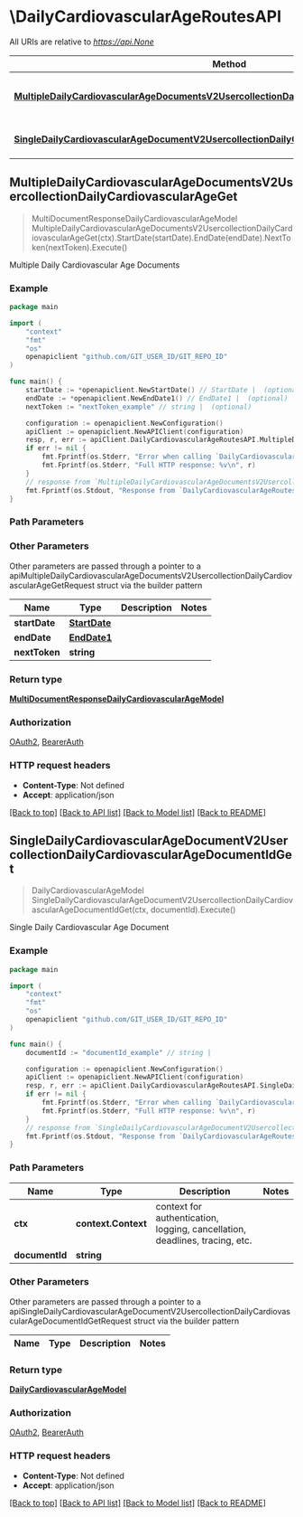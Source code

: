 # \DailyCardiovascularAgeRoutesAPI

All URIs are relative to *https://api.None*

Method | HTTP request | Description
------------- | ------------- | -------------
[**MultipleDailyCardiovascularAgeDocumentsV2UsercollectionDailyCardiovascularAgeGet**](DailyCardiovascularAgeRoutesAPI.md#MultipleDailyCardiovascularAgeDocumentsV2UsercollectionDailyCardiovascularAgeGet) | **Get** /v2/usercollection/daily_cardiovascular_age | Multiple Daily Cardiovascular Age Documents
[**SingleDailyCardiovascularAgeDocumentV2UsercollectionDailyCardiovascularAgeDocumentIdGet**](DailyCardiovascularAgeRoutesAPI.md#SingleDailyCardiovascularAgeDocumentV2UsercollectionDailyCardiovascularAgeDocumentIdGet) | **Get** /v2/usercollection/daily_cardiovascular_age/{document_id} | Single Daily Cardiovascular Age Document



## MultipleDailyCardiovascularAgeDocumentsV2UsercollectionDailyCardiovascularAgeGet

> MultiDocumentResponseDailyCardiovascularAgeModel MultipleDailyCardiovascularAgeDocumentsV2UsercollectionDailyCardiovascularAgeGet(ctx).StartDate(startDate).EndDate(endDate).NextToken(nextToken).Execute()

Multiple Daily Cardiovascular Age Documents

### Example

```go
package main

import (
	"context"
	"fmt"
	"os"
	openapiclient "github.com/GIT_USER_ID/GIT_REPO_ID"
)

func main() {
	startDate := *openapiclient.NewStartDate() // StartDate |  (optional)
	endDate := *openapiclient.NewEndDate1() // EndDate1 |  (optional)
	nextToken := "nextToken_example" // string |  (optional)

	configuration := openapiclient.NewConfiguration()
	apiClient := openapiclient.NewAPIClient(configuration)
	resp, r, err := apiClient.DailyCardiovascularAgeRoutesAPI.MultipleDailyCardiovascularAgeDocumentsV2UsercollectionDailyCardiovascularAgeGet(context.Background()).StartDate(startDate).EndDate(endDate).NextToken(nextToken).Execute()
	if err != nil {
		fmt.Fprintf(os.Stderr, "Error when calling `DailyCardiovascularAgeRoutesAPI.MultipleDailyCardiovascularAgeDocumentsV2UsercollectionDailyCardiovascularAgeGet``: %v\n", err)
		fmt.Fprintf(os.Stderr, "Full HTTP response: %v\n", r)
	}
	// response from `MultipleDailyCardiovascularAgeDocumentsV2UsercollectionDailyCardiovascularAgeGet`: MultiDocumentResponseDailyCardiovascularAgeModel
	fmt.Fprintf(os.Stdout, "Response from `DailyCardiovascularAgeRoutesAPI.MultipleDailyCardiovascularAgeDocumentsV2UsercollectionDailyCardiovascularAgeGet`: %v\n", resp)
}
```

### Path Parameters



### Other Parameters

Other parameters are passed through a pointer to a apiMultipleDailyCardiovascularAgeDocumentsV2UsercollectionDailyCardiovascularAgeGetRequest struct via the builder pattern


Name | Type | Description  | Notes
------------- | ------------- | ------------- | -------------
 **startDate** | [**StartDate**](StartDate.md) |  | 
 **endDate** | [**EndDate1**](EndDate1.md) |  | 
 **nextToken** | **string** |  | 

### Return type

[**MultiDocumentResponseDailyCardiovascularAgeModel**](MultiDocumentResponseDailyCardiovascularAgeModel.md)

### Authorization

[OAuth2](../README.md#OAuth2), [BearerAuth](../README.md#BearerAuth)

### HTTP request headers

- **Content-Type**: Not defined
- **Accept**: application/json

[[Back to top]](#) [[Back to API list]](../README.md#documentation-for-api-endpoints)
[[Back to Model list]](../README.md#documentation-for-models)
[[Back to README]](../README.md)


## SingleDailyCardiovascularAgeDocumentV2UsercollectionDailyCardiovascularAgeDocumentIdGet

> DailyCardiovascularAgeModel SingleDailyCardiovascularAgeDocumentV2UsercollectionDailyCardiovascularAgeDocumentIdGet(ctx, documentId).Execute()

Single Daily Cardiovascular Age Document

### Example

```go
package main

import (
	"context"
	"fmt"
	"os"
	openapiclient "github.com/GIT_USER_ID/GIT_REPO_ID"
)

func main() {
	documentId := "documentId_example" // string | 

	configuration := openapiclient.NewConfiguration()
	apiClient := openapiclient.NewAPIClient(configuration)
	resp, r, err := apiClient.DailyCardiovascularAgeRoutesAPI.SingleDailyCardiovascularAgeDocumentV2UsercollectionDailyCardiovascularAgeDocumentIdGet(context.Background(), documentId).Execute()
	if err != nil {
		fmt.Fprintf(os.Stderr, "Error when calling `DailyCardiovascularAgeRoutesAPI.SingleDailyCardiovascularAgeDocumentV2UsercollectionDailyCardiovascularAgeDocumentIdGet``: %v\n", err)
		fmt.Fprintf(os.Stderr, "Full HTTP response: %v\n", r)
	}
	// response from `SingleDailyCardiovascularAgeDocumentV2UsercollectionDailyCardiovascularAgeDocumentIdGet`: DailyCardiovascularAgeModel
	fmt.Fprintf(os.Stdout, "Response from `DailyCardiovascularAgeRoutesAPI.SingleDailyCardiovascularAgeDocumentV2UsercollectionDailyCardiovascularAgeDocumentIdGet`: %v\n", resp)
}
```

### Path Parameters


Name | Type | Description  | Notes
------------- | ------------- | ------------- | -------------
**ctx** | **context.Context** | context for authentication, logging, cancellation, deadlines, tracing, etc.
**documentId** | **string** |  | 

### Other Parameters

Other parameters are passed through a pointer to a apiSingleDailyCardiovascularAgeDocumentV2UsercollectionDailyCardiovascularAgeDocumentIdGetRequest struct via the builder pattern


Name | Type | Description  | Notes
------------- | ------------- | ------------- | -------------


### Return type

[**DailyCardiovascularAgeModel**](DailyCardiovascularAgeModel.md)

### Authorization

[OAuth2](../README.md#OAuth2), [BearerAuth](../README.md#BearerAuth)

### HTTP request headers

- **Content-Type**: Not defined
- **Accept**: application/json

[[Back to top]](#) [[Back to API list]](../README.md#documentation-for-api-endpoints)
[[Back to Model list]](../README.md#documentation-for-models)
[[Back to README]](../README.md)

